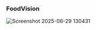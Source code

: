 ### FoodVision
![Screenshot 2025-06-29 130431](https://github.com/user-attachments/assets/f690d7ec-3483-4046-8ed5-2a03995f43b4)
